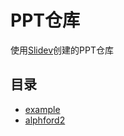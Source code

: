 # PPT仓库

使用[Slidev](https://github.com/slidevjs/slidev)创建的PPT仓库


## 目录

<!-- start -->


- [example](https://open17.github.io/slides/example)  
- [alphford2](https://open17.github.io/slides/alphford2)  

<!-- end -->
